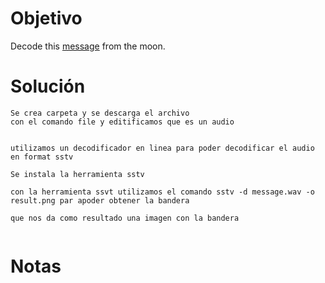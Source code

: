 
# Objetivo 
Decode this [message](https://jupiter.challenges.picoctf.org/static/fc1edf07742e98a480c6aff7d2546107/message.wav) from the moon.

# Solución 
```
Se crea carpeta y se descarga el archivo 
con el comando file y editificamos que es un audio 


utilizamos un decodificador en linea para poder decodificar el audio  en format sstv 

Se instala la herramienta sstv 

con la herramienta ssvt utilizamos el comando sstv -d message.wav -o result.png par apoder obtener la bandera 

que nos da como resultado una imagen con la bandera 


```

# Notas 

